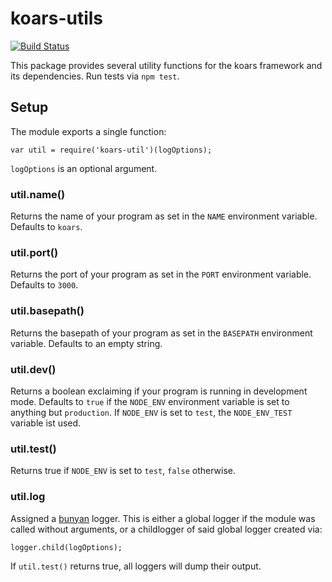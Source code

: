 koars-utils
===========
[![Build Status](https://img.shields.io/travis/koars/utils.svg?style=flat)](https://travis-ci.org/koars/utils)

This package provides several utility functions for the koars framework and its dependencies.
Run tests via `npm test`.

Setup
-----
The module exports a single function:

	var util = require('koars-util')(logOptions);

`logOptions` is an optional argument.

### util.name()
Returns the name of your program as set in the `NAME` environment variable. Defaults to `koars`.

### util.port()
Returns the port of your program as set in the `PORT` environment variable. Defaults to `3000`.

### util.basepath()
Returns the basepath of your program as set in the `BASEPATH` environment variable. Defaults to an empty string.

### util.dev()
Returns a boolean exclaiming if your program is running in development mode. Defaults to `true` if the `NODE_ENV` environment variable is set to anything but `production`.
If `NODE_ENV` is set to `test`, the `NODE_ENV_TEST` variable ist used.

### util.test()
Returns true if `NODE_ENV` is set to `test`, `false` otherwise.

### util.log
Assigned a [bunyan](https://github.com/trentm/node-bunyan) logger. This is either a global logger if the module was called without arguments, or a childlogger of said global logger created via:

	logger.child(logOptions);

If `util.test()` returns true, all loggers will dump their output.